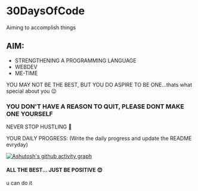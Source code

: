 # 30DaysOfCode
Aiming to accomplish things

<h2>AIM:</h2>
<ul>
  <li>STRENGTHENING A PROGRAMMING LANGUAGE</li>
  <li>WEBDEV</li>
  <li>ME-TIME</li>
</ul>

YOU MAY NOT BE THE BEST, BUT YOU DO ASPIRE TO BE ONE...thats what special about you 😉
<h3>YOU DON'T HAVE A REASON TO QUIT, PLEASE DONT MAKE ONE YOURSELF</h3>
<p>NEVER STOP HUSTLING 😤</p>
YOUR DAILY PROGRESS:
(Write the daily progress and update the README evryday)



[![Ashutosh's github activity graph](https://activity-graph.herokuapp.com/graph?username=Vaishakh-Nambiar&theme=github)](https://github.com/ashutosh00710/github-readme-activity-graph)
<H4> ALL THE BEST...
JUST BE POSITIVE 😊 </H4>


<p>u can do it</p>
